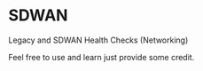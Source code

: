 # SDWAN
Legacy and SDWAN Health Checks (Networking)

Feel free to use and learn just provide some credit. 
